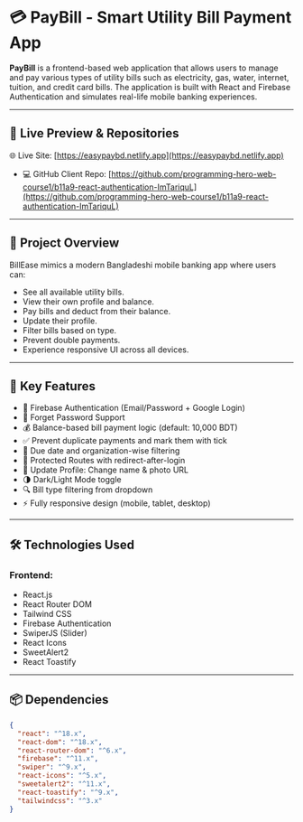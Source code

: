 # 💳 PayBill - Smart Utility Bill Payment App

**PayBill** is a frontend-based web application that allows users to manage and pay various types of utility bills such as electricity, gas, water, internet, tuition, and credit card bills. The application is built with React and Firebase Authentication and simulates real-life mobile banking experiences.



---

## 🔗 Live Preview & Repositories

🌐 Live Site: [https://easypaybd.netlify.app](https://easypaybd.netlify.app)
- 💻 GitHub Client Repo: [https://github.com/programming-hero-web-course1/b11a9-react-authentication-ImTariquL](https://github.com/programming-hero-web-course1/b11a9-react-authentication-ImTariquL)

---

## 📝 Project Overview

BillEase mimics a modern Bangladeshi mobile banking app where users can:
- See all available utility bills.
- View their own profile and balance.
- Pay bills and deduct from their balance.
- Update their profile.
- Filter bills based on type.
- Prevent double payments.
- Experience responsive UI across all devices.

---

## 🚀 Key Features

- 🔐 Firebase Authentication (Email/Password + Google Login)
- 🔐 Forget Password Support
- 💰 Balance-based bill payment logic (default: 10,000 BDT)
- ✅ Prevent duplicate payments and mark them with tick
- 📅 Due date and organization-wise filtering
- 🔁 Protected Routes with redirect-after-login
- 🔧 Update Profile: Change name & photo URL
- 🌗 Dark/Light Mode toggle
- 🔍 Bill type filtering from dropdown
- ⚡ Fully responsive design (mobile, tablet, desktop)

---

## 🛠️ Technologies Used

### Frontend:
- React.js
- React Router DOM
- Tailwind CSS
- Firebase Authentication
- SwiperJS (Slider)
- React Icons
- SweetAlert2
- React Toastify

---

## 📦 Dependencies

```json
{
  "react": "^18.x",
  "react-dom": "^18.x",
  "react-router-dom": "^6.x",
  "firebase": "^11.x",
  "swiper": "^9.x",
  "react-icons": "^5.x",
  "sweetalert2": "^11.x",
  "react-toastify": "^9.x",
  "tailwindcss": "^3.x"
}
